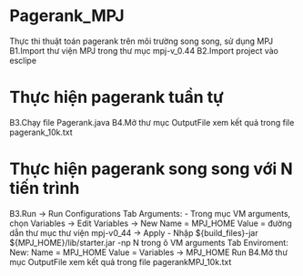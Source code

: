 # Pagerank_MPJ
Thực thi thuật toán pagerank trên môi trường song song, sử dụng MPJ
B1.Import thư viện MPJ trong thư mục mpj-v_0.44
B2.Import project vào esclipe
# Thực hiện pagerank tuần tự
B3.Chạy file Pagerank.java
B4.Mở thư mục OutputFile xem kết quả trong file pagerank_10k.txt
# Thực hiện pagerank song song với N tiến trình
B3.Run -> Run Configurations 
  Tab Arguments:
    - Trong mục VM arguments, chọn Variables -> Edit Variables -> New
      Name = MPJ_HOME
      Value = đường dẫn thư mục thư viện mpj-v0_44
     -> Apply
    - Nhập ${build_files}-jar ${MPJ_HOME}/lib/starter.jar -np N trong ô VM arguments
  Tab Enviroment:
    New:
      Name = MPJ_HOME
      Value = Variables -> MPJ_HOME
  Run
B4.Mở thư mục OutputFile xem kết quả trong file pagerankMPJ_10k.txt


